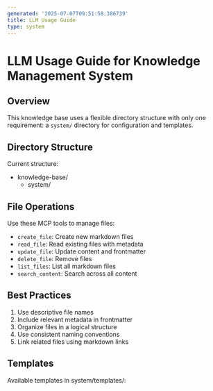 ```yaml
---
generated: '2025-07-07T09:51:58.386739'
title: LLM Usage Guide
type: system
---
```


# LLM Usage Guide for Knowledge Management System

## Overview
This knowledge base uses a flexible directory structure with only one requirement: a `system/` directory for configuration and templates.

## Directory Structure
Current structure:
- knowledge-base/
  - system/

## File Operations
Use these MCP tools to manage files:

- `create_file`: Create new markdown files
- `read_file`: Read existing files with metadata
- `update_file`: Update content and frontmatter
- `delete_file`: Remove files
- `list_files`: List all markdown files
- `search_content`: Search across all content

## Best Practices
1. Use descriptive file names
2. Include relevant metadata in frontmatter
3. Organize files in a logical structure
4. Use consistent naming conventions
5. Link related files using markdown links

## Templates
Available templates in system/templates/: